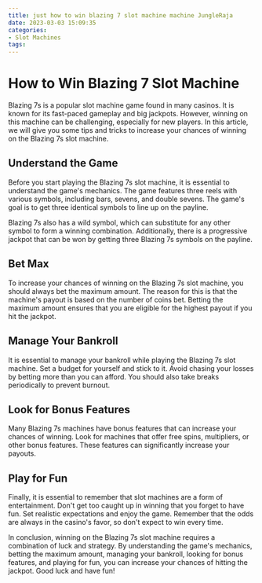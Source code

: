 ```yaml
---
title: just how to win blazing 7 slot machine machine JungleRaja
date: 2023-03-03 15:09:35
categories:
- Slot Machines
tags:
---
```

# How to Win Blazing 7 Slot Machine

Blazing 7s is a popular slot machine game found in many casinos. It is known for its fast-paced gameplay and big jackpots. However, winning on this machine can be challenging, especially for new players. In this article, we will give you some tips and tricks to increase your chances of winning on the Blazing 7s slot machine.

## Understand the Game

Before you start playing the Blazing 7s slot machine, it is essential to understand the game's mechanics. The game features three reels with various symbols, including bars, sevens, and double sevens. The game's goal is to get three identical symbols to line up on the payline.

Blazing 7s also has a wild symbol, which can substitute for any other symbol to form a winning combination. Additionally, there is a progressive jackpot that can be won by getting three Blazing 7s symbols on the payline.

## Bet Max

To increase your chances of winning on the Blazing 7s slot machine, you should always bet the maximum amount. The reason for this is that the machine's payout is based on the number of coins bet. Betting the maximum amount ensures that you are eligible for the highest payout if you hit the jackpot.

## Manage Your Bankroll

It is essential to manage your bankroll while playing the Blazing 7s slot machine. Set a budget for yourself and stick to it. Avoid chasing your losses by betting more than you can afford. You should also take breaks periodically to prevent burnout.

## Look for Bonus Features

Many Blazing 7s machines have bonus features that can increase your chances of winning. Look for machines that offer free spins, multipliers, or other bonus features. These features can significantly increase your payouts.

## Play for Fun

Finally, it is essential to remember that slot machines are a form of entertainment. Don't get too caught up in winning that you forget to have fun. Set realistic expectations and enjoy the game. Remember that the odds are always in the casino's favor, so don't expect to win every time.

In conclusion, winning on the Blazing 7s slot machine requires a combination of luck and strategy. By understanding the game's mechanics, betting the maximum amount, managing your bankroll, looking for bonus features, and playing for fun, you can increase your chances of hitting the jackpot. Good luck and have fun!